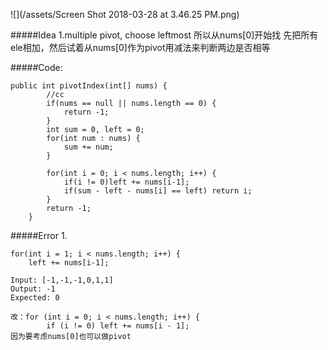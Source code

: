 ![](/assets/Screen Shot 2018-03-28 at 3.46.25 PM.png)

#####Idea
1.multiple pivot, choose leftmost
所以从nums[0]开始找
先把所有ele相加，然后试着从nums[0]作为pivot用减法来判断两边是否相等

#####Code:


```
public int pivotIndex(int[] nums) {
        //cc
        if(nums == null || nums.length == 0) {
            return -1;
        }
        int sum = 0, left = 0;
        for(int num : nums) {
            sum += num;
        }
        
        for(int i = 0; i < nums.length; i++) {
            if(i != 0)left += nums[i-1];
            if(sum - left - nums[i] == left) return i;
        }
        return -1;
    }
```



#####Error
1. 


```
for(int i = 1; i < nums.length; i++) {
    left += nums[i-1];
    
Input: [-1,-1,-1,0,1,1]
Output: -1
Expected: 0

改：for (int i = 0; i < nums.length; i++) {
        if (i != 0) left += nums[i - 1];
因为要考虑nums[0]也可以做pivot
```


